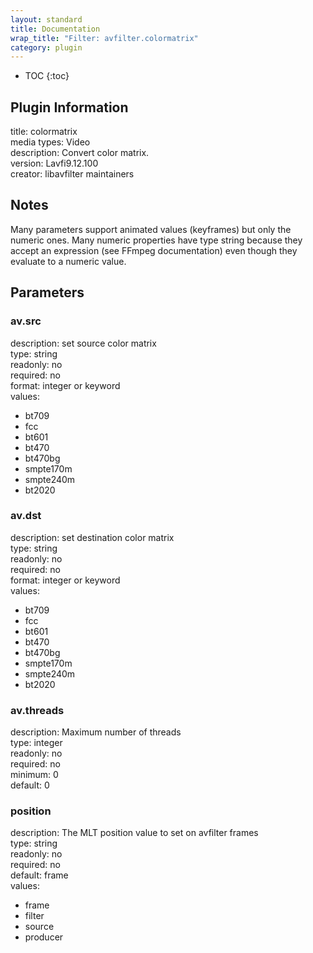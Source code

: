 ```yaml
---
layout: standard
title: Documentation
wrap_title: "Filter: avfilter.colormatrix"
category: plugin
---
```

* TOC
{:toc}

## Plugin Information

title: colormatrix  
media types:
Video  
description: Convert color matrix.  
version: Lavfi9.12.100  
creator: libavfilter maintainers  

## Notes

Many parameters support animated values (keyframes) but only the numeric ones. Many numeric properties have type string because they accept an expression (see FFmpeg documentation) even though they evaluate to a numeric value.

## Parameters

### av.src

  
description:
set source color matrix  
type: string  
readonly: no  
required: no  
format: integer or keyword  
values:  

* bt709
* fcc
* bt601
* bt470
* bt470bg
* smpte170m
* smpte240m
* bt2020

### av.dst

  
description:
set destination color matrix  
type: string  
readonly: no  
required: no  
format: integer or keyword  
values:  

* bt709
* fcc
* bt601
* bt470
* bt470bg
* smpte170m
* smpte240m
* bt2020

### av.threads

  
description:
Maximum number of threads  
type: integer  
readonly: no  
required: no  
minimum: 0  
default: 0  

### position

  
description:
The MLT position value to set on avfilter frames  
type: string  
readonly: no  
required: no  
default: frame  
values:  

* frame
* filter
* source
* producer

